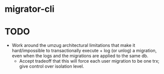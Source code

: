 # migrator-cli

# TODO

- Work around the umzug architectural limitations that make it hard/impossible to transactionally execute + log (or unlog) a migration, even when the logs and the migrations are applied to the same db.
  - Accept tradeoff that this will force each user migration to be one trx; give control over isolation level.
